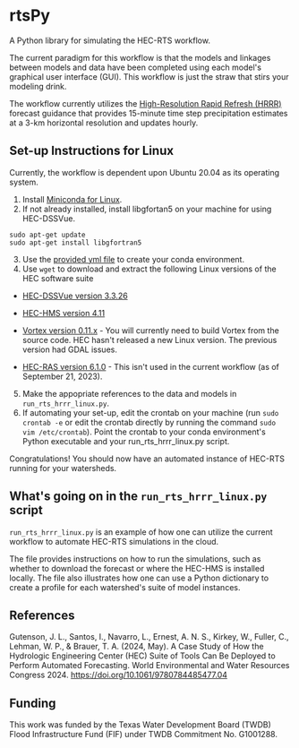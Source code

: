 # rtsPy
A Python library for simulating the HEC-RTS workflow. 

The current paradigm for this workflow is that the models and linkages between models and data have been completed using each model's graphical user interface (GUI). This workflow is just the straw that stirs your modeling drink. 

The workflow currently utilizes the [High-Resolution Rapid Refresh (HRRR)](https://rapidrefresh.noaa.gov/hrrr/) forecast guidance that provides 15-minute time step precipitation estimates at a 3-km horizontal resolution and updates hourly. 

## Set-up Instructions for Linux     
Currently, the workflow is dependent upon Ubuntu 20.04 as its operating system.
1. Install [Miniconda for Linux](https://docs.conda.io/projects/miniconda/en/latest/).
2. If not already installed, install libgfortan5 on your machine for using HEC-DSSVue.
```
sudo apt-get update 
sudo apt-get install libgfortran5
```
3. Use the [provided yml file](https://github.com/jlgutenson/rtsPy/blob/main/pyrts_py39_jdk17.yml) to create your conda environment.
4. Use ```wget``` to download and extract the following Linux versions of the HEC software suite

  - [HEC-DSSVue version 3.3.26](https://www.hec.usace.army.mil/software/hec-dssvue/downloads.aspx)

  - [HEC-HMS version 4.11](https://www.hec.usace.army.mil/software/hec-hms/downloads.aspx)

  - [Vortex version 0.11.x](https://github.com/HydrologicEngineeringCenter/Vortex) - You will currently need to build Vortex from the source code. HEC hasn't released a new Linux version. The previous version had GDAL issues.

  - [HEC-RAS version 6.1.0](https://www.hec.usace.army.mil/software/hec-ras/download.aspx) - This isn't used in the current workflow (as of September 21, 2023). 

5. Make the appopriate references to the data and models in ```run_rts_hrrr_linux.py```.
6. If automating your set-up, edit the crontab on your machine (run ```sudo crontab -e``` or edit the crontab directly by running the command ```sudo vim /etc/crontab```). Point the crontab to your conda environment's Python executable and your run_rts_hrrr_linux.py script.

Congratulations! You should now have an automated instance of HEC-RTS running for your watersheds.

## What's going on in the ```run_rts_hrrr_linux.py``` script
```run_rts_hrrr_linux.py``` is an example of how one can utilize the current workflow to automate HEC-RTS simulations in the cloud. 

The file provides instructions on how to run the simulations, such as whether to download the forecast or where the HEC-HMS is installed locally. The file also illustrates how one can use a Python dictionary to create a profile for each watershed's suite of model instances. 

## References
Gutenson, J. L., Santos, I., Navarro, L., Ernest, A. N. S., Kirkey, W., Fuller, C., Lehman, W. P., & Brauer, T. A. (2024, May). A Case Study of How the Hydrologic Engineering Center (HEC) Suite of Tools Can Be Deployed to Perform Automated Forecasting. World Environmental and Water Resources Congress 2024. https://doi.org/10.1061/9780784485477.04
## Funding
This work was funded by the Texas Water Development Board (TWDB) Flood Infrastructure Fund (FIF) under TWDB Commitment No. G1001288.

